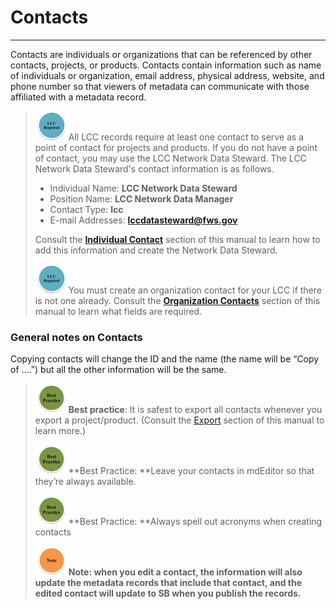 # Contacts

---

Contacts are individuals or organizations that can be referenced by other contacts, projects, or products. Contacts contain information such as name of individuals or organization, email address, physical address, website, and phone number so that viewers of metadata can communicate with those affiliated with a metadata record.

> ![](/assets/lcc_required_small.png)All LCC records require at least one contact to serve as a point of contact for projects and products. If you do not have a point of contact, you may use the LCC Network Data Steward. The LCC Network Data Steward's contact information is as follows.
>
> * Individual Name: **LCC Network Data Steward**
> * Position Name: **LCC Network Data Manager**
> * Contact Type: **lcc**
> * E-mail Addresses: **lccdatasteward@fws.gov**
>
> Consult the [**Individual Contact**](/contact/individual-contact.md) section of this manual to learn how to add this information and create the Network Data Steward.
>
> ![](/assets/lcc_required_small.png)You must create an organization contact for your LCC if there is not one already. Consult the [**Organization Contacts**](/contact/organization-contacts.md) section of this manual to learn what fields are required.

### General notes on Contacts

Copying contacts will change the ID and the name \(the name will be “Copy of ….”\) but all the other information will be the same.

> ![](/assets/best_practice_small.png)**Best practice**: It is safest to export all contacts whenever you export a project/product. \(Consult the [Export](/export.md) section of this manual to learn more.\)
>
> ![](/assets/best_practice_small.png)**Best Practice: **Leave your contacts in mdEditor so that they’re always available.
>
> ![](/assets/best_practice_small.png)**Best Practice: **Always spell out acronyms when creating contacts
>
> ![](/assets/note_small.png)**Note: **when you edit a contact, the information will also update the metadata records that include that contact, and the edited contact will update to SB when you publish the records**.**

### 



